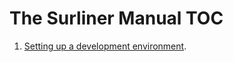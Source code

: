 The Surliner Manual TOC
========================

1. [Setting up a development environment](https://gitlab.com/surfliner/surfliner/-/blob/setupdocs/docs/themanual/devsetup.md).

